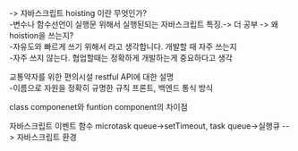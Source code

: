 -> 자바스크립트 hoisting 이란 무엇인가? <br> -변수나 함수선언이 실행문 위해서 실행된되는 자바스크립트 특징.-> 더 공부
-> 왜 hoistion을 쓰는지? <br> -자유도와 빠르게 쓰기 위해서 라고 생각합니다.
개발할 때 자주 쓰는지 <br> -자주 쓰지 않는다. 협업할때는 정확하게 개발하는게 중요하다고 생각

교통약자를 위한 편의시설 restful API에 대한 설명 <br> -이름으로 자원을 정확히 규명한 규칙 프론트, 백엔드 통식 방식

class componenet와 funtion component의 차이점

자바스크립트 이벤트 함수 microtask queue->setTimeout, task queue->실행큐 --> 자바스크립트 환경
